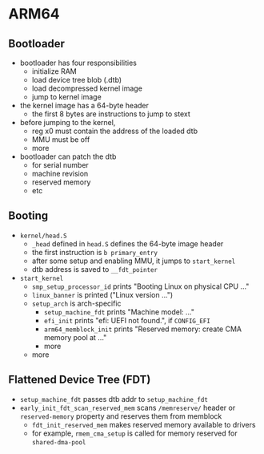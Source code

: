 ARM64
=====

## Bootloader

- bootloader has four responsibilities
  - initialize RAM
  - load device tree blob (.dtb)
  - load decompressed kernel image
  - jump to kernel image
- the kernel image has a 64-byte header
  - the first 8 bytes are instructions to jump to stext
- before jumping to the kernel,
  - reg x0 must contain the address of the loaded dtb
  - MMU must be off
  - more
- bootloader can patch the dtb
  - for serial number
  - machine revision
  - reserved memory
  - etc

## Booting

- `kernel/head.S`
  - `_head` defined in `head.S` defines the 64-byte image header
  - the first instruction is `b primary_entry`
  - after some setup and enabling MMU, it jumps to `start_kernel`
  - dtb address is saved to `__fdt_pointer`
- `start_kernel`
  - `smp_setup_processor_id` prints "Booting Linux on physical CPU ..."
  - `linux_banner` is printed ("Linux version ...")
  - `setup_arch` is arch-specific
    - `setup_machine_fdt` prints "Machine model: ..."
    - `efi_init` prints "efi: UEFI not found.", if `CONFIG_EFI`
    - `arm64_memblock_init` prints "Reserved memory: create CMA memory pool at ..."
    - more
  - more

## Flattened Device Tree (FDT)

- `setup_machine_fdt` passes dtb addr to `setup_machine_fdt`
- `early_init_fdt_scan_reserved_mem` scans `/memreserve/` header or
  `reserved-memory` property and reserves them from memblock
  - `fdt_init_reserved_mem` makes reserved memory available to drivers
  - for example, `rmem_cma_setup` is called for memory reserved for
    `shared-dma-pool`
